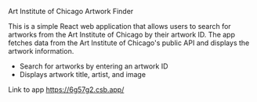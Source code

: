 Art Institute of Chicago Artwork Finder

This is a simple React web application that allows users to search for artworks from the Art Institute of Chicago 
by their artwork ID. The app fetches data from the Art Institute of Chicago's public API and displays the artwork 
information.

- Search for artworks by entering an artwork ID
- Displays artwork title, artist, and image

Link to app https://6g57g2.csb.app/
